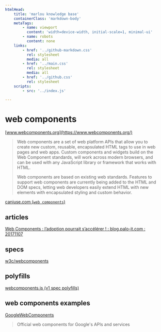 ```yaml
---
htmlHead:
    title: 'marlou knowledge base' 
    containerClass: 'markdown-body'
    metaTags:
        - name: viewport
          content: 'width=device-width, initial-scale=1, minimal-ui'
        - name: robots
          content: none
    links:
        - href: '../github-markdown.css'
          rel: stylesheet
          media: all
        - href: '../main.css'
          rel: stylesheet
          media: all
        - href: '../github.css'
          rel: stylesheet
    scripts:
        - src: '../index.js'

---
```


# web components

[www.webcomponents.org](https://www.webcomponents.org/)

> Web components are a set of web platform APIs that allow you to create new custom, reusable, encapsulated HTML tags to use in web pages and web apps. Custom components and widgets build on the Web Component standards, will work across modern browsers, and can be used with any JavaScript library or framework that works with HTML.
> 
> Web components are based on existing web standards. Features to support web components are currently being added to the HTML and DOM specs, letting web developers easily extend HTML with new elements with encapsulated styling and custom behavior.

[caniuse.com (`web components`)](https://caniuse.com/#search=web%20components)

## articles

[Web Components : l’adoption pourrait s’accélérer ! : blog.palo-it.com : 20171107](http://blog.palo-it.com/2017/11/07/web-components-ladoption-pourrait-saccelerer/)

## specs

[w3c/webcomponents](https://github.com/w3c/webcomponents)

## polyfills

[webcomponents.js (v1 spec polyfills)](https://github.com/webcomponents/webcomponentsjs)

## web components examples

[GoogleWebComponents](https://github.com/GoogleWebComponents)

> Official web components for Google's APIs and services
